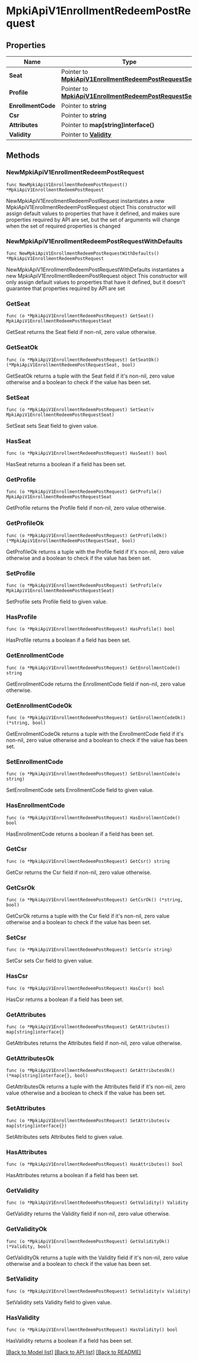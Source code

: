 # MpkiApiV1EnrollmentRedeemPostRequest

## Properties

Name | Type | Description | Notes
------------ | ------------- | ------------- | -------------
**Seat** | Pointer to [**MpkiApiV1EnrollmentRedeemPostRequestSeat**](MpkiApiV1EnrollmentRedeemPostRequestSeat.md) |  | [optional] 
**Profile** | Pointer to [**MpkiApiV1EnrollmentRedeemPostRequestSeat**](MpkiApiV1EnrollmentRedeemPostRequestSeat.md) |  | [optional] 
**EnrollmentCode** | Pointer to **string** |  | [optional] 
**Csr** | Pointer to **string** |  | [optional] 
**Attributes** | Pointer to **map[string]interface{}** |  | [optional] 
**Validity** | Pointer to [**Validity**](Validity.md) |  | [optional] 

## Methods

### NewMpkiApiV1EnrollmentRedeemPostRequest

`func NewMpkiApiV1EnrollmentRedeemPostRequest() *MpkiApiV1EnrollmentRedeemPostRequest`

NewMpkiApiV1EnrollmentRedeemPostRequest instantiates a new MpkiApiV1EnrollmentRedeemPostRequest object
This constructor will assign default values to properties that have it defined,
and makes sure properties required by API are set, but the set of arguments
will change when the set of required properties is changed

### NewMpkiApiV1EnrollmentRedeemPostRequestWithDefaults

`func NewMpkiApiV1EnrollmentRedeemPostRequestWithDefaults() *MpkiApiV1EnrollmentRedeemPostRequest`

NewMpkiApiV1EnrollmentRedeemPostRequestWithDefaults instantiates a new MpkiApiV1EnrollmentRedeemPostRequest object
This constructor will only assign default values to properties that have it defined,
but it doesn't guarantee that properties required by API are set

### GetSeat

`func (o *MpkiApiV1EnrollmentRedeemPostRequest) GetSeat() MpkiApiV1EnrollmentRedeemPostRequestSeat`

GetSeat returns the Seat field if non-nil, zero value otherwise.

### GetSeatOk

`func (o *MpkiApiV1EnrollmentRedeemPostRequest) GetSeatOk() (*MpkiApiV1EnrollmentRedeemPostRequestSeat, bool)`

GetSeatOk returns a tuple with the Seat field if it's non-nil, zero value otherwise
and a boolean to check if the value has been set.

### SetSeat

`func (o *MpkiApiV1EnrollmentRedeemPostRequest) SetSeat(v MpkiApiV1EnrollmentRedeemPostRequestSeat)`

SetSeat sets Seat field to given value.

### HasSeat

`func (o *MpkiApiV1EnrollmentRedeemPostRequest) HasSeat() bool`

HasSeat returns a boolean if a field has been set.

### GetProfile

`func (o *MpkiApiV1EnrollmentRedeemPostRequest) GetProfile() MpkiApiV1EnrollmentRedeemPostRequestSeat`

GetProfile returns the Profile field if non-nil, zero value otherwise.

### GetProfileOk

`func (o *MpkiApiV1EnrollmentRedeemPostRequest) GetProfileOk() (*MpkiApiV1EnrollmentRedeemPostRequestSeat, bool)`

GetProfileOk returns a tuple with the Profile field if it's non-nil, zero value otherwise
and a boolean to check if the value has been set.

### SetProfile

`func (o *MpkiApiV1EnrollmentRedeemPostRequest) SetProfile(v MpkiApiV1EnrollmentRedeemPostRequestSeat)`

SetProfile sets Profile field to given value.

### HasProfile

`func (o *MpkiApiV1EnrollmentRedeemPostRequest) HasProfile() bool`

HasProfile returns a boolean if a field has been set.

### GetEnrollmentCode

`func (o *MpkiApiV1EnrollmentRedeemPostRequest) GetEnrollmentCode() string`

GetEnrollmentCode returns the EnrollmentCode field if non-nil, zero value otherwise.

### GetEnrollmentCodeOk

`func (o *MpkiApiV1EnrollmentRedeemPostRequest) GetEnrollmentCodeOk() (*string, bool)`

GetEnrollmentCodeOk returns a tuple with the EnrollmentCode field if it's non-nil, zero value otherwise
and a boolean to check if the value has been set.

### SetEnrollmentCode

`func (o *MpkiApiV1EnrollmentRedeemPostRequest) SetEnrollmentCode(v string)`

SetEnrollmentCode sets EnrollmentCode field to given value.

### HasEnrollmentCode

`func (o *MpkiApiV1EnrollmentRedeemPostRequest) HasEnrollmentCode() bool`

HasEnrollmentCode returns a boolean if a field has been set.

### GetCsr

`func (o *MpkiApiV1EnrollmentRedeemPostRequest) GetCsr() string`

GetCsr returns the Csr field if non-nil, zero value otherwise.

### GetCsrOk

`func (o *MpkiApiV1EnrollmentRedeemPostRequest) GetCsrOk() (*string, bool)`

GetCsrOk returns a tuple with the Csr field if it's non-nil, zero value otherwise
and a boolean to check if the value has been set.

### SetCsr

`func (o *MpkiApiV1EnrollmentRedeemPostRequest) SetCsr(v string)`

SetCsr sets Csr field to given value.

### HasCsr

`func (o *MpkiApiV1EnrollmentRedeemPostRequest) HasCsr() bool`

HasCsr returns a boolean if a field has been set.

### GetAttributes

`func (o *MpkiApiV1EnrollmentRedeemPostRequest) GetAttributes() map[string]interface{}`

GetAttributes returns the Attributes field if non-nil, zero value otherwise.

### GetAttributesOk

`func (o *MpkiApiV1EnrollmentRedeemPostRequest) GetAttributesOk() (*map[string]interface{}, bool)`

GetAttributesOk returns a tuple with the Attributes field if it's non-nil, zero value otherwise
and a boolean to check if the value has been set.

### SetAttributes

`func (o *MpkiApiV1EnrollmentRedeemPostRequest) SetAttributes(v map[string]interface{})`

SetAttributes sets Attributes field to given value.

### HasAttributes

`func (o *MpkiApiV1EnrollmentRedeemPostRequest) HasAttributes() bool`

HasAttributes returns a boolean if a field has been set.

### GetValidity

`func (o *MpkiApiV1EnrollmentRedeemPostRequest) GetValidity() Validity`

GetValidity returns the Validity field if non-nil, zero value otherwise.

### GetValidityOk

`func (o *MpkiApiV1EnrollmentRedeemPostRequest) GetValidityOk() (*Validity, bool)`

GetValidityOk returns a tuple with the Validity field if it's non-nil, zero value otherwise
and a boolean to check if the value has been set.

### SetValidity

`func (o *MpkiApiV1EnrollmentRedeemPostRequest) SetValidity(v Validity)`

SetValidity sets Validity field to given value.

### HasValidity

`func (o *MpkiApiV1EnrollmentRedeemPostRequest) HasValidity() bool`

HasValidity returns a boolean if a field has been set.


[[Back to Model list]](../README.md#documentation-for-models) [[Back to API list]](../README.md#documentation-for-api-endpoints) [[Back to README]](../README.md)


